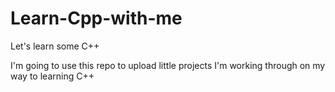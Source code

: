 # Learn-Cpp-with-me
Let's learn some C++

I'm going to use this repo to upload little projects I'm working through on my way to learning C++
